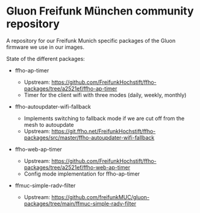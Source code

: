 # Gluon Freifunk München community repository

A repository for our Freifunk Munich specific packages of the Gluon firmware we use in our images.

State of the different packages:

- ffho-ap-timer
  - Upstream: https://github.com/FreifunkHochstift/ffho-packages/tree/a2521ef/ffho-ap-timer
  - Timer for the client wifi with three modes (daily, weekly, monthly)

- ffho-autoupdater-wifi-fallback
  - Implements switching to fallback mode if we are cut off from the mesh to autoupdate
  - Upstream: https://git.ffho.net/FreifunkHochstift/ffho-packages/src/master/ffho-autoupdater-wifi-fallback

- ffho-web-ap-timer
  - Upstream: https://github.com/FreifunkHochstift/ffho-packages/tree/a2521ef/ffho-web-ap-timer
  - Config mode implementation for ffho-ap-timer

- ffmuc-simple-radv-filter
  - Upstream: https://github.com/freifunkMUC/gluon-packages/tree/main/ffmuc-simple-radv-filter